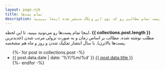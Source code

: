 ```yaml
---
layout: page.njk
title: تمام پست‌ها
description: لیست تمام مطالبی رو که توی این وبلاگ منتشر شده اینجا ببینید.
---
```


  <p>
    اینجا تمام پست‌ها رو می‌تونید ببینید. تا این لحظه،
    <strong>{{ collections.post.length }}</strong>
    مطلب نوشته شده.
    مطالب بر اساس زمان و به صورت نزولی مرتب شدن (جدیدترین پست‌ها بالاترن).
    با سال انتشار تفکیک شدن و روز و ماه هم مشخصه.
  </p>
  <ul class="list-none compact">
  {%- for post in collections.post -%}
    <li>
      <span>
        <time datetime="{{ post.data.date }}">{{ post.data.date | date: '%Y/%m/%d' }}</time>
      </span>
      <a href="{{ post.url }}">{{ post.data.title }}</a>  
    </li>
  {%- endfor -%}
  </ul>